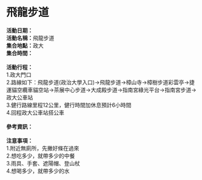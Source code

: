 <h1><b>飛龍步道</b></h1>
<b>活動日期：</b><br>
<b>活動名稱：</b>飛龍步道<br>
<b>集合地點：</b>政大</b><br>
<b>集合時間：</b><br>
<br>
<b>活動行程：</b><br>
1.政大門口<br>
2.路線如下：飛龍步道(政治大學入口)→飛龍步道→樟山寺→樟樹步道彩雲亭→捷運貓空纜車貓空站→茶展中心步道→大成殿步道→指南宮綠光平台→指南宮步道→政大公車站<br>
3.健行路線里程12公里，健行時間加休息預計6小時間<br>
4.回程政大公車站搭公車<br>
<br>
<b>參考資訊：</b><br>
<br>
<b>注意事項：</b><br>
1.附近無廁所，先撇好條在過來<br>
2.想吃多少，就帶多少的中餐<br>
3.雨具、手套、遮陽帽、登山杖<br>
4.想喝多少，就帶多少的水<br>
